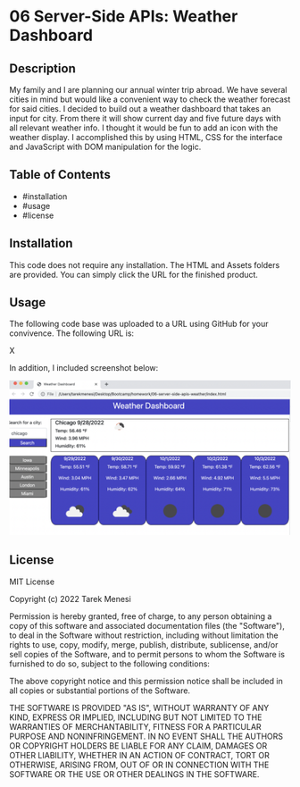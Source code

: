 # 06 Server-Side APIs: Weather Dashboard
						
## Description
My family and I are planning our annual winter trip abroad. We have several cities in mind but would like a convenient way to check the weather forecast for said cities. I decided to build out a weather dashboard that takes an input for city. From there it will show current day and five future days with all relevant weather info. I thought it would be fun to add an icon with the weather display. I accomplished this by using HTML, CSS for the interface and JavaScript with DOM manipulation for the logic.


 

## Table of Contents 
- #installation
- #usage
- #license

## Installation
This code does not require any installation. The HTML and Assets folders are provided. You can simply click the URL for the finished product.

## Usage
The following code base was uploaded to a URL using GitHub for your convivence. The following URL is:

X


In addition, I included screenshot below: 


![screenshot #1](./assets/screenshot.png)







## License
MIT License

Copyright (c) 2022 Tarek Menesi

Permission is hereby granted, free of charge, to any person obtaining a copy
of this software and associated documentation files (the "Software"), to deal
in the Software without restriction, including without limitation the rights
to use, copy, modify, merge, publish, distribute, sublicense, and/or sell
copies of the Software, and to permit persons to whom the Software is
furnished to do so, subject to the following conditions:

The above copyright notice and this permission notice shall be included in all
copies or substantial portions of the Software.

THE SOFTWARE IS PROVIDED "AS IS", WITHOUT WARRANTY OF ANY KIND, EXPRESS OR
IMPLIED, INCLUDING BUT NOT LIMITED TO THE WARRANTIES OF MERCHANTABILITY,
FITNESS FOR A PARTICULAR PURPOSE AND NONINFRINGEMENT. IN NO EVENT SHALL THE
AUTHORS OR COPYRIGHT HOLDERS BE LIABLE FOR ANY CLAIM, DAMAGES OR OTHER
LIABILITY, WHETHER IN AN ACTION OF CONTRACT, TORT OR OTHERWISE, ARISING FROM,
OUT OF OR IN CONNECTION WITH THE SOFTWARE OR THE USE OR OTHER DEALINGS IN THE
SOFTWARE.